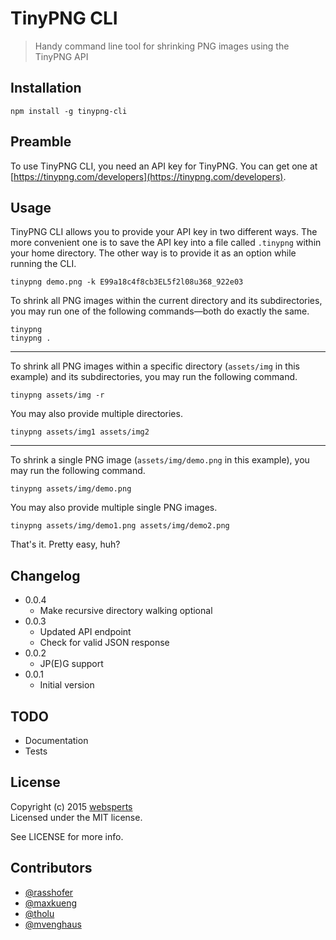 # TinyPNG CLI

> Handy command line tool for shrinking PNG images using the TinyPNG API

## Installation

	npm install -g tinypng-cli

## Preamble

To use TinyPNG CLI, you need an API key for TinyPNG. You can get one at [https://tinypng.com/developers](https://tinypng.com/developers).

## Usage

TinyPNG CLI allows you to provide your API key in two different ways. The more convenient one is to save the API key into a file called `.tinypng` within your home directory. The other way is to provide it as an option while running the CLI.

	tinypng demo.png -k E99a18c4f8cb3EL5f2l08u368_922e03

To shrink all PNG images within the current directory and its subdirectories, you may run one of the following commands—both do exactly the same.

	tinypng
	tinypng .

***
	
To shrink all PNG images within a specific directory (`assets/img` in this example) and its subdirectories, you may run the following command.

	tinypng assets/img -r

You may also provide multiple directories.

	tinypng assets/img1 assets/img2
	
***
	
To shrink a single PNG image (`assets/img/demo.png` in this example), you may run the following command.

	tinypng assets/img/demo.png

You may also provide multiple single PNG images.

	tinypng assets/img/demo1.png assets/img/demo2.png

That's it. Pretty easy, huh?

## Changelog

* 0.0.4
  * Make recursive directory walking optional
* 0.0.3
  * Updated API endpoint
  * Check for valid JSON response
* 0.0.2
	* JP(E)G support
* 0.0.1
	* Initial version

## TODO

- Documentation
- Tests

## License

Copyright (c) 2015 [websperts](http://websperts.com/)  
Licensed under the MIT license.

See LICENSE for more info.

## Contributors

- [@rasshofer](https://github.com/rasshofer)
- [@maxkueng](https://github.com/maxkueng)
- [@tholu](https://github.com/tholu)
- [@mvenghaus](https://github.com/mvenghaus)
